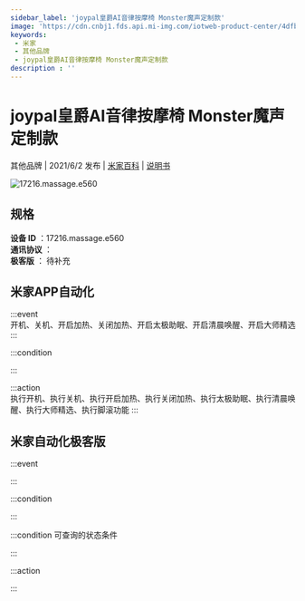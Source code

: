 ```yaml
---
sidebar_label: 'joypal皇爵AI音律按摩椅 Monster魔声定制款'
image: 'https://cdn.cnbj1.fds.api.mi-img.com/iotweb-product-center/4dfb8182450d82163eb3f7d5cbe67393_微信图片_20210428111855.png?GalaxyAccessKeyId=AKVGLQWBOVIRQ3XLEW&Expires=9223372036854775807&Signature=Sm3bK6gZxJQL9cVC37FRbS7kjDE='
keywords: 
 - 米家
 - 其他品牌
 - joypal皇爵AI音律按摩椅 Monster魔声定制款
description : ''
---
```

# joypal皇爵AI音律按摩椅 Monster魔声定制款

其他品牌 | 2021/6/2 发布 | [米家百科](https://home.mi.com/webapp/content/baike/product/index.html?model=17216.massage.e560) | [说明书](https://home.mi.com/views/introduction.html?model=17216.massage.e560&region=cn)

![17216.massage.e560](https://cdn.cnbj1.fds.api.mi-img.com/iotweb-product-center/4dfb8182450d82163eb3f7d5cbe67393_微信图片_20210428111855.png?GalaxyAccessKeyId=AKVGLQWBOVIRQ3XLEW&Expires=9223372036854775807&Signature=Sm3bK6gZxJQL9cVC37FRbS7kjDE=)

## 规格  
> 
**设备 ID** ：17216.massage.e560  
**通讯协议** ：  
**极客版**  ： 待补充 


## 米家APP自动化  

:::event  
开机、关机、开启加热、关闭加热、开启太极助眠、开启清晨唤醒、开启大师精选
:::

:::condition  

:::

:::action   
执行开机、执行关机、执行开启加热、执行关闭加热、执行太极助眠、执行清晨唤醒、执行大师精选、执行脚滚功能
:::

## 米家自动化极客版  

:::event  

:::

:::condition  

:::

:::condition 可查询的状态条件  

:::

:::action  

:::

        
